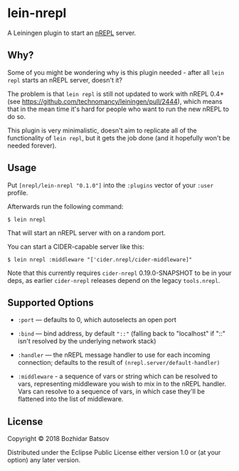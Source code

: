 # lein-nrepl

A Leiningen plugin to start an [nREPL][] server.

## Why?

Some of you might be wondering why is this plugin needed - after all `lein repl` starts an
nREPL server, doesn't it?

The problem is that `lein repl` is still not updated to work with
nREPL 0.4+ (see https://github.com/technomancy/leiningen/pull/2444),
which means that in the mean time it's hard for people who want to run
the new nREPL to do so.

This plugin is very minimalistic, doesn't aim to replicate all of the
functionality of `lein repl`, but it gets the job done (and it hopefully won't be needed
forever).

## Usage

Put `[nrepl/lein-nrepl "0.1.0"]` into the `:plugins` vector of your `:user`
profile.

Afterwards run the following command:

    $ lein nrepl

That will start an nREPL server with on a random port.

You can start a CIDER-capable server like this:

    $ lein nrepl :middleware "['cider.nrepl/cider-middleware]"

Note that this currently requires `cider-nrepl` 0.19.0-SNAPSHOT to be in your deps,
as earlier `cider-nrepl` releases depend on the legacy `tools.nrepl`.

## Supported Options

* `:port` — defaults to 0, which autoselects an open port

* `:bind` — bind address, by default `"::"` (falling back to "localhost" if
  "::" isn't resolved by the underlying network stack)

* `:handler` — the nREPL message handler to use for each incoming connection;
  defaults to the result of `(nrepl.server/default-handler)`

* `:middleware` - a sequence of vars or string which can be resolved to vars,
representing middleware you wish to mix in to the nREPL handler. Vars can
resolve to a sequence of vars, in which case they'll be flattened into the
list of middleware.

## License

Copyright © 2018 Bozhidar Batsov

Distributed under the Eclipse Public License either version 1.0 or (at
your option) any later version.

[nREPL]: https://github.com/nrepl/nREPL
